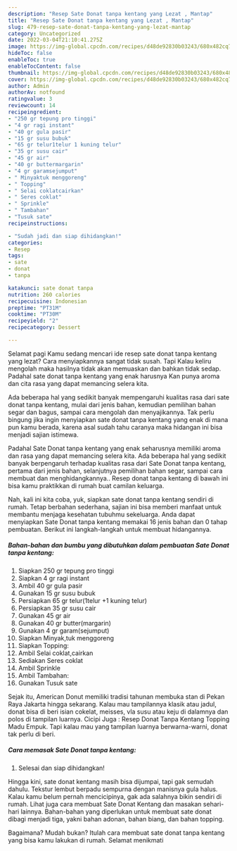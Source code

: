 ```yaml
---
description: "Resep Sate Donat tanpa kentang yang Lezat , Mantap"
title: "Resep Sate Donat tanpa kentang yang Lezat , Mantap"
slug: 479-resep-sate-donat-tanpa-kentang-yang-lezat-mantap
category: Uncategorized
date: 2022-03-04T21:10:41.275Z
image: https://img-global.cpcdn.com/recipes/d48de92830b03243/680x482cq70/sate-donat-tanpa-kentang-foto-resep-utama.jpg
hideToc: false
enableToc: true
enableTocContent: false
thumbnail: https://img-global.cpcdn.com/recipes/d48de92830b03243/680x482cq70/sate-donat-tanpa-kentang-foto-resep-utama.jpg
cover: https://img-global.cpcdn.com/recipes/d48de92830b03243/680x482cq70/sate-donat-tanpa-kentang-foto-resep-utama.jpg
author: Admin
authorAv: notfound
ratingvalue: 3
reviewcount: 14
recipeingredient:
- "250 gr tepung pro tinggi"
- "4 gr ragi instant"
- "40 gr gula pasir"
- "15 gr susu bubuk"
- "65 gr telur1telur 1 kuning telur"
- "35 gr susu cair"
- "45 gr air"
- "40 gr buttermargarin"
- "4 gr garamsejumput"
- " Minyaktuk menggoreng"
- " Topping"
- " Selai coklatcairkan"
- " Seres coklat"
- " Sprinkle"
- " Tambahan"
- "Tusuk sate"
recipeinstructions:

- "Sudah jadi dan siap dihidangkan!"
categories:
- Resep
tags:
- sate
- donat
- tanpa

katakunci: sate donat tanpa 
nutrition: 260 calories
recipecuisine: Indonesian
preptime: "PT31M"
cooktime: "PT30M"
recipeyield: "2"
recipecategory: Dessert

---
```



Selamat pagi Kamu sedang mencari ide resep sate donat tanpa kentang yang lezat? Cara menyiapkannya sangat tidak susah. Tapi Kalau keliru mengolah maka hasilnya tidak akan memuaskan dan bahkan tidak sedap. Padahal sate donat tanpa kentang yang enak harusnya Kan punya aroma dan cita rasa yang dapat memancing selera kita.


Ada beberapa hal yang sedikit banyak mempengaruhi kualitas rasa dari sate donat tanpa kentang, mulai dari jenis bahan, kemudian pemilihan bahan segar dan bagus, sampai cara mengolah dan menyajikannya. Tak perlu bingung jika ingin menyiapkan sate donat tanpa kentang yang enak di mana pun kamu berada, karena asal sudah tahu caranya maka hidangan ini bisa menjadi sajian istimewa.

Padahal Sate Donat tanpa kentang yang enak seharusnya memiliki aroma dan rasa yang dapat memancing selera kita. Ada beberapa hal yang sedikit banyak berpengaruh terhadap kualitas rasa dari Sate Donat tanpa kentang, pertama dari jenis bahan, selanjutnya pemilihan bahan segar, sampai cara membuat dan menghidangkannya.. Resep donat tanpa kentang di bawah ini bisa kamu praktikkan di rumah buat camilan keluarga.


Nah, kali ini kita coba, yuk, siapkan sate donat tanpa kentang sendiri di rumah. Tetap berbahan sederhana, sajian ini bisa memberi manfaat untuk membantu menjaga kesehatan tubuhmu sekeluarga. Anda dapat menyiapkan Sate Donat tanpa kentang memakai 16 jenis bahan dan 0 tahap pembuatan. Berikut ini langkah-langkah untuk membuat hidangannya.

<!--inarticleads1-->

##### Bahan-bahan dan bumbu yang dibutuhkan dalam pembuatan Sate Donat tanpa kentang:

1. Siapkan 250 gr tepung pro tinggi
1. Siapkan 4 gr ragi instant
1. Ambil 40 gr gula pasir
1. Gunakan 15 gr susu bubuk
1. Persiapkan 65 gr telur(1telur +1 kuning telur)
1. Persiapkan 35 gr susu cair
1. Gunakan 45 gr air
1. Gunakan 40 gr butter(margarin)
1. Gunakan 4 gr garam(sejumput)
1. Siapkan  Minyak,tuk menggoreng
1. Siapkan  Topping:
1. Ambil  Selai coklat,cairkan
1. Sediakan  Seres coklat
1. Ambil  Sprinkle
1. Ambil  Tambahan:
1. Gunakan Tusuk sate


Sejak itu, American Donut memiliki tradisi tahunan membuka stan di Pekan Raya Jakarta hingga sekarang. Kalau mau tampilannya klasik atau jadul, donat bisa di beri isian cokelat, meisses, vla susu atau keju di dalamnya dan polos di tampilan luarnya. Cicipi Juga : Resep Donat Tanpa Kentang Topping Madu Empuk. Tapi kalau mau yang tampilan luarnya berwarna-warni, donat tak perlu di beri. 

<!--inarticleads2-->

##### Cara memasak Sate Donat tanpa kentang:


1. Selesai dan siap dihidangkan!

Hingga kini, sate donat kentang masih bisa dijumpai, tapi gak semudah dahulu. Tekstur lembut berpadu sempurna dengan manisnya gula halus. Kalau kamu belum pernah mencicipinya, gak ada salahnya bikin sendiri di rumah. Lihat juga cara membuat Sate Donat Kentang dan masakan sehari-hari lainnya. Bahan-bahan yang diperlukan untuk membuat sate donat dibagi menjadi tiga, yakni bahan adonan, bahan biang, dan bahan topping. 

Bagaimana? Mudah bukan? Itulah cara membuat sate donat tanpa kentang yang bisa kamu lakukan di rumah. Selamat menikmati
